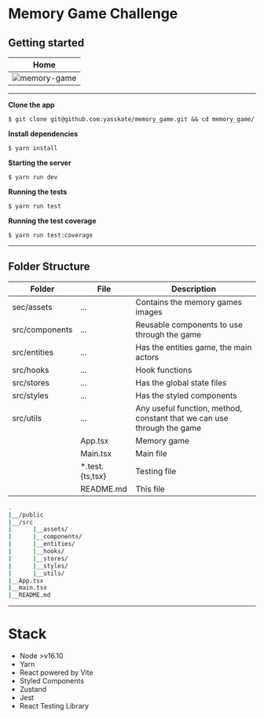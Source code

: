 # Memory Game Challenge

## Getting started

|Home|
|---|
|![memory-game](https://user-images.githubusercontent.com/9702671/222873150-1fd584bf-8319-42b9-a95b-18875ae3ec00.PNG)|
---

**Clone the app**

`$ git clone git@github.com:yasskate/memory_game.git && cd memory_game/`

**Install dependencies**

`$ yarn install`


**Starting the server**

`$ yarn run dev`

**Running the tests**

`$ yarn run test`

**Running the test coverage**

`$ yarn run test:coverage`


---

## Folder Structure
|Folder|File|Description|
|---|---|---|
|sec/assets| ... | Contains the memory games images |
|src/components| ... | Reusable components to use through the game|
|src/entities| ... | Has the entities game, the main actors |
|src/hooks| ... | Hook functions |
|src/stores| ... | Has the global state files |
|src/styles| ... | Has the styled components |
|src/utils| ... | Any useful function, method, constant that we can use through the game |
|| App.tsx | Memory game |
|| Main.tsx | Main file |
|| *.test.{ts,tsx} | Testing file |
|| README.md | This file |


```bash
.
|__/public
|__/src
|      |__assets/
|      |__components/
|      |__entities/
|      |__hooks/
|      |__stores/
|      |__styles/
|      |__utils/
|__App.tsx
|__main.tsx
|__README.md
```
---

# Stack
- Node >v16.10
- Yarn
- React powered by Vite
- Styled Components
- Zustand
- Jest
- React Testing Library


